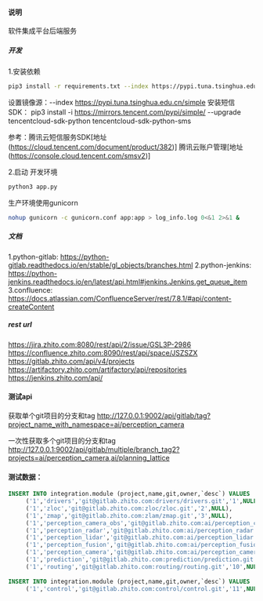 #### 说明
软件集成平台后端服务
##### 开发
1.安装依赖
```bash
pip3 install -r requirements.txt --index https://pypi.tuna.tsinghua.edu.cn/simple
```
设置镜像源：--index https://pypi.tuna.tsinghua.edu.cn/simple
安装短信SDK：
pip3 install -i https://mirrors.tencent.com/pypi/simple/ --upgrade tencentcloud-sdk-python tencentcloud-sdk-python-sms

参考：腾讯云短信服务SDK[地址(https://cloud.tencent.com/document/product/382)]
腾讯云账户管理[地址(https://console.cloud.tencent.com/smsv2)]

2.启动
开发环境
```bash
python3 app.py
```
生产环境使用gunicorn
```bash
nohup gunicorn -c gunicorn.conf app:app > log_info.log 0<&1 2>&1 &
```

##### 文档
1.python-gitlab: https://python-gitlab.readthedocs.io/en/stable/gl_objects/branches.html
2.python-jenkins: https://python-jenkins.readthedocs.io/en/latest/api.html#jenkins.Jenkins.get_queue_item
3.confluence: https://docs.atlassian.com/ConfluenceServer/rest/7.8.1/#api/content-createContent


##### rest url
https://jira.zhito.com:8080/rest/api/2/issue/GSL3P-2986
https://confluence.zhito.com:8090/rest/api/space/JSZSZX
https://gitlab.zhito.com/api/v4/projects
https://artifactory.zhito.com/artifactory/api/repositories
https://jenkins.zhito.com/api/


#### 测试api
获取单个git项目的分支和tag
http://127.0.0.1:9002/api/gitlab/tag?project_name_with_namespace=ai/perception_camera

一次性获取多个git项目的分支和tag
http://127.0.0.1:9002/api/gitlab/multiple/branch_tag2?projects=ai/perception_camera,ai/planning_lattice

#### 测试数据：
```sql
INSERT INTO integration.module (project,name,git,owner,`desc`) VALUES
	 ('1','drivers','git@gitlab.zhito.com:drivers/drivers.git','1',NULL),
	 ('1','zloc','git@gitlab.zhito.com:zloc/zloc.git','2',NULL),
	 ('1','zmap','git@gitlab.zhito.com:zlam/zmap.git','3',NULL),
	 ('1','perception_camera_obs','git@gitlab.zhito.com:ai/perception_camera_obs.git','4',NULL),
	 ('1','perception_radar','git@gitlab.zhito.com:ai/perception_radar.git','5',NULL),
	 ('1','perception_lidar','git@gitlab.zhito.com:ai/perception_lidar.git','6',NULL),
	 ('1','perception_fusion','git@gitlab.zhito.com:ai/perception_fusion.git','7',NULL),
	 ('1','perception_camera','git@gitlab.zhito.com:ai/perception_camera.git','8',NULL),
	 ('1','prediction','git@gitlab.zhito.com:prediction/prediction.git','9',NULL),
	 ('1','routing','git@gitlab.zhito.com:routing/routing.git','10',NULL);
	
INSERT INTO integration.module (project,name,git,owner,`desc`) VALUES
	 ('1','control','git@gitlab.zhito.com:control/control.git','11',NULL);
```